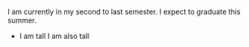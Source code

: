 I am currently in my second to last semester. I expect to graduate this summer.
- I am tall 
I am also tall
